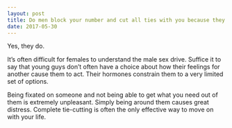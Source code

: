 ```yaml
---
layout: post
title: Do men block your number and cut all ties with you because they want to try and get over you?
date: 2017-05-30
---
```


<p>Yes, they do.</p><p>It’s often difficult for females to understand the male sex drive. Suffice it to say that young guys don’t often have a choice about how their feelings for another cause them to act. Their hormones constrain them to a very limited set of options.</p><p>Being fixated on someone and not being able to get what you need out of them is extremely unpleasant. Simply being around them causes great distress. Complete tie-cutting is often the only effective way to move on with your life.</p>
